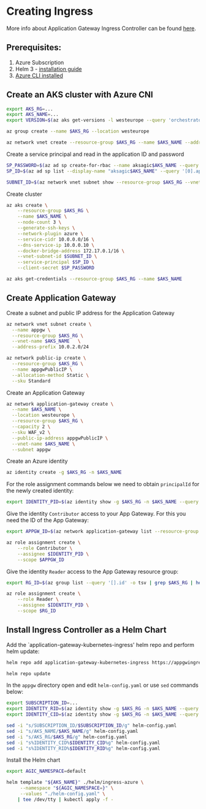 # Creating Ingress



More info about Application Gateway Ingress Controller can be found [here](https://azure.github.io/application-gateway-kubernetes-ingress/).
## Prerequisites:

1. Azure Subscription
2. Helm 3 - [installation guide](https://helm.sh/docs/using_helm/#installing-helm)
3. [Azure CLI installed](https://docs.microsoft.com/en-us/cli/azure/install-azure-cli?view=azure-cli-latest)

## Create an AKS cluster with Azure CNI

```bash
export AKS_RG=...
export AKS_NAME=...
export VERSION=$(az aks get-versions -l westeurope --query 'orchestrators[-1].orchestratorVersion' -o tsv)

az group create --name $AKS_RG --location westeurope

az network vnet create --resource-group $AKS_RG --name $AKS_NAME --address-prefixes 10.0.0.0/8 --subnet-name akssubnet --subnet-prefix 10.240.0.0/16
```
Create a service principal and read in the application ID and password
```bash
SP_PASSWORD=$(az ad sp create-for-rbac --name aksagic$AKS_NAME --query 'password' -o tsv)
SP_ID=$(az ad sp list --display-name "aksagic$AKS_NAME" --query '[0].appId' -o tsv)

```
```bash
SUBNET_ID=$(az network vnet subnet show --resource-group $AKS_RG --vnet-name $AKS_NAME --name akssubnet --query id -o tsv)
```
Create cluster
```bash
az aks create \
    --resource-group $AKS_RG \
    --name $AKS_NAME \
    --node-count 3 \
    --generate-ssh-keys \
    --network-plugin azure \
    --service-cidr 10.0.0.0/16 \
    --dns-service-ip 10.0.0.10 \
    --docker-bridge-address 172.17.0.1/16 \
    --vnet-subnet-id $SUBNET_ID \
    --service-principal $SP_ID \
    --client-secret $SP_PASSWORD

az aks get-credentials --resource-group $AKS_RG --name $AKS_NAME
```

## Create Application Gateway
Create a subnet and public IP address for the Application Gateway
```bash
az network vnet subnet create \
  --name appgw \
  --resource-group $AKS_RG \
  --vnet-name $AKS_NAME   \
  --address-prefix 10.0.2.0/24

az network public-ip create \
  --resource-group $AKS_RG \
  --name appgwPublicIP \
  --allocation-method Static \
  --sku Standard
```
Create an Application Gateway
```bash
az network application-gateway create \
  --name $AKS_NAME \
  --location westeurope \
  --resource-group $AKS_RG \
  --capacity 2 \
  --sku WAF_v2 \
  --public-ip-address appgwPublicIP \
  --vnet-name $AKS_NAME \
  --subnet appgw
```
Create an Azure identity
```bash
az identity create -g $AKS_RG -n $AKS_NAME
```
For the role assignment commands below we need to obtain `principalId` for the newly created identity:
```bash
export IDENTITY_PID=$(az identity show -g $AKS_RG -n $AKS_NAME --query 'principalId' -o tsv)
```
Give the identity `Contributor` access to your App Gateway. For this you need the ID of the App Gateway:
```bash
export APPGW_ID=$(az network application-gateway list --resource-group $AKS_RG --query '[].id' -o tsv)

az role assignment create \
    --role Contributor \
    --assignee $IDENTITY_PID \
    --scope $APPGW_ID
```
Give the identity `Reader` access to the App Gateway resource group:
```bash
export RG_ID=$(az group list --query '[].id' -o tsv | grep $AKS_RG | head -n 1)

az role assignment create \
    --role Reader \
    --assignee $IDENTITY_PID \
    --scope $RG_ID
```
## Install Ingress Controller as a Helm Chart

Add the `application-gateway-kubernetes-ingress' helm repo and perform helm update:
```bash
helm repo add application-gateway-kubernetes-ingress https://appgwingress.blob.core.windows.net/ingress-azure-helm-package/

helm repo update
```

In the `appgw` directory open and edit `helm-config.yaml` or use `sed` commands below:
```bash
export SUBSCRIPTION_ID=...
export IDENTITY_RID=$(az identity show -g $AKS_RG -n $AKS_NAME --query 'id' -o tsv)
export IDENTITY_CID=$(az identity show -g $AKS_RG -n $AKS_NAME --query 'clientId' -o tsv)

sed -i "s/SUBSCRIPTION_ID/$SUBSCRIPTION_ID/g" helm-config.yaml
sed -i "s/AKS_NAME/$AKS_NAME/g" helm-config.yaml
sed -i "s/AKS_RG/$AKS_RG/g" helm-config.yaml
sed -i "s%IDENTITY_CID%$IDENTITY_CID%g" helm-config.yaml
sed -i "s%IDENTITY_RID%$IDENTITY_RID%g" helm-config.yaml

```
Install the Helm chart
```bash
export AGIC_NAMESPACE=default

helm template "${AKS_NAME}" ./helm/ingress-azure \
     --namespace "${AGIC_NAMESPACE=}" \
     --values "./helm-config.yaml" \
    | tee /dev/tty | kubectl apply -f -
```